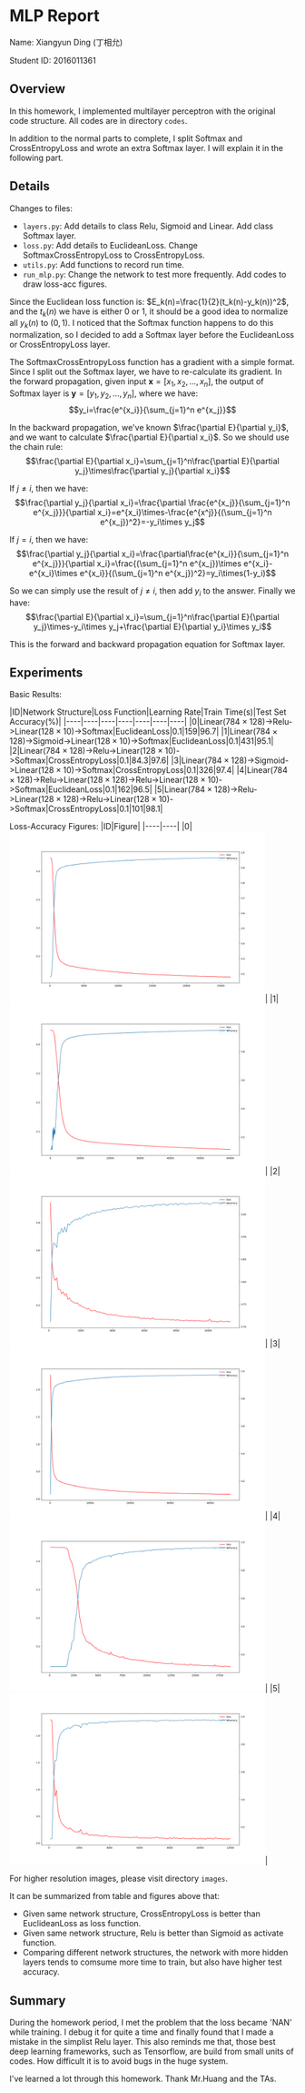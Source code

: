 <script type="text/javascript" src="http://cdn.mathjax.org/mathjax/latest/MathJax.js?config=TeX-AMS-MML_HTMLorMML"></script>
<script type="text/x-mathjax-config">
    MathJax.Hub.Config({ tex2jax: {inlineMath: [['$', '$']]}, messageStyle: "none" });
</script>

# MLP Report

Name: Xiangyun Ding (丁相允)

Student ID: 2016011361

## Overview

In this homework, I implemented multilayer perceptron  with the original code structure. All codes are in directory `codes`.

In addition to the normal parts to complete, I split Softmax and CrossEntropyLoss and wrote an extra Softmax layer. I will explain it in the following part.

## Details

Changes to files:
- `layers.py`: Add details to class Relu, Sigmoid and Linear. Add class Softmax layer.
- `loss.py`: Add details to EuclideanLoss. Change SoftmaxCrossEntropyLoss to CrossEntropyLoss.
- `utils.py`: Add functions to record run time.
- `run_mlp.py`: Change the network to test more frequently. Add codes to draw loss-acc figures.

Since the Euclidean loss function is: $E_k(n)=\frac{1}{2}(t_k(n)-y_k(n))^2$, and the $t_k(n)$ we have is either $0$ or $1$, it should be a good idea to normalize all $y_k(n)$ to $(0,1)$. I noticed that the Softmax function happens to do this normalization, so I decided to add a Softmax layer before the EuclideanLoss or CrossEntropyLoss layer.

The SoftmaxCrossEntropyLoss function has a gradient with a simple format. Since I split out the Softmax layer, we have to re-calculate its gradient. In the forward propagation, given input $\mathbf{x}=[x_1,x_2,...,x_n]$, the output of Softmax layer is $\mathbf{y}=[y_1,y_2,...,y_n]$, where we have:
$$y_i=\frac{e^{x_i}}{\sum_{j=1}^n e^{x_j}}$$

In the backward propagation, we've known $\frac{\partial E}{\partial y_i}$, and we want to calculate $\frac{\partial E}{\partial x_i}$. So we should use the chain rule:
$$\frac{\partial E}{\partial x_i}=\sum_{j=1}^n\frac{\partial E}{\partial y_j}\times\frac{\partial y_j}{\partial x_i}$$

If $j\neq i$, then we have:
$$\frac{\partial y_j}{\partial x_i}=\frac{\partial \frac{e^{x_j}}{\sum_{j=1}^n e^{x_j}}}{\partial x_i}=e^{x_i}\times-\frac{e^{x^j}}{(\sum_{j=1}^n e^{x_j})^2}=-y_i\times y_j$$

If $j=i$, then we have:
$$\frac{\partial y_j}{\partial x_i}=\frac{\partial\frac{e^{x_i}}{\sum_{j=1}^n e^{x_j}}}{\partial x_i}=\frac{(\sum_{j=1}^n e^{x_j})\times e^{x_i}-e^{x_i}\times e^{x_i}}{(\sum_{j=1}^n e^{x_j})^2}=y_i\times(1-y_i)$$

So we can simply use the result of $j\neq i$, then add $y_i$ to the answer. Finally we have:
$$\frac{\partial E}{\partial x_i}=\sum_{j=1}^n\frac{\partial E}{\partial y_j}\times-y_i\times y_j+\frac{\partial E}{\partial y_i}\times y_i$$

This is the forward and backward propagation equation for Softmax layer.

## Experiments

Basic Results:

|ID|Network Structure|Loss Function|Learning Rate|Train Time(s)|Test Set Accuracy(%)|
|----|----|----|----|----|----|----|
|0|Linear($784\times128$)->Relu->Linear($128\times10$)->Softmax|EuclideanLoss|0.1|159|96.7|
|1|Linear($784\times128$)->Sigmoid->Linear($128\times10$)->Softmax|EuclideanLoss|0.1|431|95.1|
|2|Linear($784\times128$)->Relu->Linear($128\times10$)->Softmax|CrossEntropyLoss|0.1|84.3|97.6|
|3|Linear($784\times128$)->Sigmoid->Linear($128\times10$)->Softmax|CrossEntropyLoss|0.1|326|97.4|
|4|Linear($784\times128$)->Relu->Linear($128\times128$)->Relu->Linear($128\times10$)->Softmax|EuclideanLoss|0.1|162|96.5|
|5|Linear($784\times128$)->Relu->Linear($128\times128$)->Relu->Linear($128\times10$)->Softmax|CrossEntropyLoss|0.1|101|98.1|

Loss-Accuracy Figures:
|ID|Figure|
|----|----|
|0|<img src="codes/images/0.png" height=300>|
|1|<img src="codes/images/1.png" height=300>|
|2|<img src="codes/images/2.png" height=300>|
|3|<img src="codes/images/3.png" height=300>|
|4|<img src="codes/images/4.png" height=300>|
|5|<img src="codes/images/5.png" height=300>|

For higher resolution images, please visit directory `images`.

It can be summarized from table and figures above that:
- Given same network structure, CrossEntropyLoss is better than EuclideanLoss as loss function. 
- Given same network structure, Relu is better than Sigmoid as activate function.
- Comparing different network structures, the network with more hidden layers tends to comsume more time to train, but also have higher test accuracy.

## Summary

During the homework period, I met the problem that the loss became 'NAN' while training. I debug it for quite a time and finally found that I made a mistake in the simplist Relu layer. This also reminds me that, those best deep learning frameworks, such as Tensorflow, are build from small units of codes. How difficult it is to avoid bugs in the huge system.

I've learned a lot through this homework. Thank Mr.Huang and the TAs.
